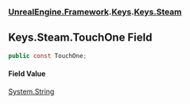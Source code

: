 ### [UnrealEngine.Framework](./UnrealEngine-Framework.md 'UnrealEngine.Framework').[Keys](./Keys.md 'UnrealEngine.Framework.Keys').[Keys.Steam](./Keys-Steam.md 'UnrealEngine.Framework.Keys.Steam')
## Keys.Steam.TouchOne Field
  
```csharp
public const TouchOne;
```
#### Field Value
[System.String](https://docs.microsoft.com/en-us/dotnet/api/System.String 'System.String')  
